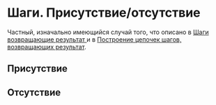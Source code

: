 # Шаги. Присутствие/отсутствие

Частный, изначально имеющийся случай того, что описано в  [Шаги возвращающие результат ](/doc/rus/core/Steps.md#Шаги-возвращающие-результат) 
и в [Построение цепочек шагов, возвращающих результат](/doc/rus/core/Steps.md#Построение-цепочек-шагов,-возвращающих-результат).

## Присутствие

## Отсутствие